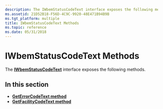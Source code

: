 ```yaml
---
description: The IWbemStatusCodeText interface exposes the following methods.
ms.assetid: 21D52B18-F56D-4C9C-9920-48E471B94B9B
ms.tgt_platform: multiple
title: IWbemStatusCodeText Methods
ms.topic: reference
ms.date: 05/31/2018
---
```


# IWbemStatusCodeText Methods

The [**IWbemStatusCodeText**](/windows/desktop/api/Wbemcli/nn-wbemcli-iwbemstatuscodetext) interface exposes the following methods.

## In this section

-   [**GetErrorCodeText method**](/windows/desktop/api/Wbemcli/nf-wbemcli-iwbemstatuscodetext-geterrorcodetext)
-   [**GetFacilityCodeText method**](/windows/desktop/api/Wbemcli/nf-wbemcli-iwbemstatuscodetext-getfacilitycodetext)

 

 



